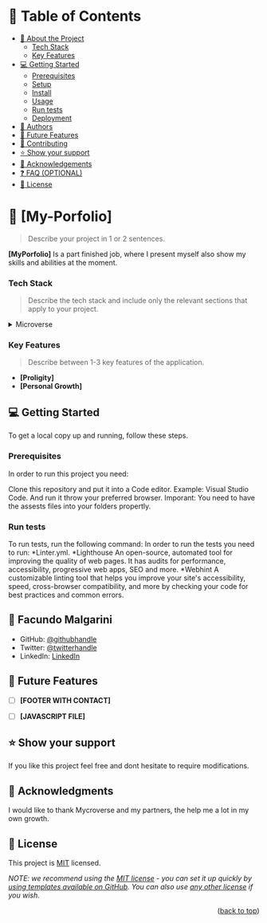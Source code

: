 
# 📗 Table of Contents

- [📖 About the Project](#about-project)
    - [Tech Stack](#tech-stack)
    - [Key Features](#key-features)
- [💻 Getting Started](#getting-started)
  - [Prerequisites](#prerequisites)
  - [Setup](#setup)
  - [Install](#install)
  - [Usage](#usage)
  - [Run tests](#run-tests)
  - [Deployment](#deployment)
- [👥 Authors](#authors)
- [🔭 Future Features](#future-features)
- [🤝 Contributing](#contributing)
- [⭐️ Show your support](#support)
- [🙏 Acknowledgements](#acknowledgements)
- [❓ FAQ (OPTIONAL)](#faq)
- [📝 License](#license)

<!-- PROJECT DESCRIPTION -->

# 📖 [My-Porfolio] <a name="about-project"></a>

> Describe your project in 1 or 2 sentences.

**[MyPorfolio]** Is a part finished job, where I present myself also show my skills and abilities at the moment.


### Tech Stack <a name="tech-stack"></a>

> Describe the tech stack and include only the relevant sections that apply to your project.

<details>
  <summary>Microverse</summary>
  <ul>
    <li><a>HTML</a></li>
  </ul>
  <ul>
    <li><a>CSS</a></li>
  </ul>
</details>

<!-- Features -->

### Key Features <a name="key-features"></a>

> Describe between 1-3 key features of the application.

- **[Proligity]**
- **[Personal Growth]**


<!-- GETTING STARTED -->

## 💻 Getting Started <a name="getting-started"></a>

To get a local copy up and running, follow these steps.

### Prerequisites

In order to run this project you need:

Clone this repository and put it into a Code editor. Example: Visual Studio Code. 
And run it throw your preferred browser.
Imporant: You need to have the assests files into your folders propertly.


### Run tests

To run tests, run the following command:
In order to run the tests you need to run:
*Linter.yml.
*Lighthouse
An open-source, automated tool for improving the quality of web pages. It has audits for performance, accessibility, progressive web apps, SEO and more.
*Webhint
A customizable linting tool that helps you improve your site's accessibility, speed, cross-browser compatibility, and more by checking your code for best practices and common errors.


## 👥 Facundo Malgarini <a name="authors"></a>

- GitHub: [@githubhandle](https://github.com/fmalgarini)
- Twitter: [@twitterhandle](https://twitter.com/malga10)
- LinkedIn: [LinkedIn](https://www.linkedin.com/in/facundo-malgarini-192010208/)

## 🔭 Future Features <a name="future-features"></a>
- [ ] **[FOOTER WITH CONTACT]**
- [ ] **[JAVASCRIPT FILE]**


## ⭐️ Show your support <a name="support"></a>

If you like this project feel free and dont hesitate to require modifications.

## 🙏 Acknowledgments <a name="acknowledgements"></a>

I would like to thank Mycroverse and my partners, the help me a lot in my 
own growth.

## 📝 License <a name="license"></a>

This project is [MIT](./LICENSE) licensed.

_NOTE: we recommend using the [MIT license](https://choosealicense.com/licenses/mit/) - you can set it up quickly by [using templates available on GitHub](https://docs.github.com/en/communities/setting-up-your-project-for-healthy-contributions/adding-a-license-to-a-repository). You can also use [any other license](https://choosealicense.com/licenses/) if you wish._

<p align="right">(<a href="#readme-top">back to top</a>)</p>

